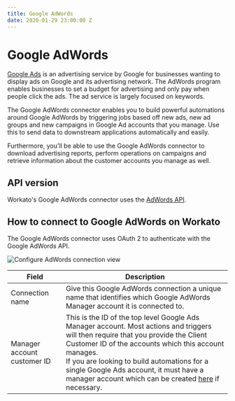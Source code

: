 ```yaml
---
title: Google AdWords
date: 2020-01-29 23:00:00 Z
---
```


# Google AdWords
[Google Ads](https://ads.google.com/) is an advertising service by Google for businesses wanting to display ads on Google and its advertising network. The AdWords program enables businesses to set a budget for advertising and only pay when people click the ads. The ad service is largely focused on keywords.

The Google AdWords connector enables you to build powerful automations around Google AdWords by triggering jobs based off new ads, new ad groups and new campaigns in Google Ad accounts that you manage. Use this to send data to downstream applications automatically and easily.

Furthermore, you'll be able to use the Google AdWords connector to download advertising reports, perform operations on campaigns and retrieve information about the customer accounts you manage as well.

## API version
Workato's Google AdWords connector uses the [AdWords API](https://developers.google.com/adwords/api/docs/guides/start).

## How to connect to Google AdWords on Workato
The Google AdWords connector uses OAuth 2 to authenticate with the Google AdWords API.

![Configure AdWords connection view](~@img/adwords/connection.png)

<table class="unchanged rich-diff-level-one">
  <thead>
    <tr>
        <th width='25%'>Field</th>
        <th>Description</th>
    </tr>
  </thead>
  <tbody>
    <tr>
      <td>Connection name</td>
      <td>Give this Google AdWords connection a unique name that identifies which Google AdWords Manager account it is connected to.</td>
    </tr>
    <tr>
      <td>Manager account customer ID</td>
      <td>This is the ID of the top level Google Ads Manager account. Most actions and triggers will then require that you provide the Client Customer ID of the accounts which this account manages. <br>
      If you are looking to build automations for a single Google Ads account, it must have a manager account which can be created <a href='https://ads.google.com/home/tools/manager-accounts/'>here</a> if necessary.  </td>
    </tr>
  </tbody>
</table>
